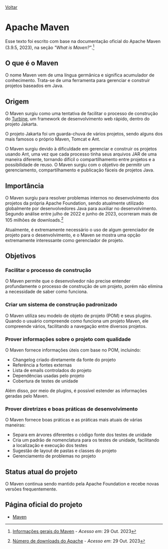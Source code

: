 [Voltar](intro.md)

# Apache Maven

Esse texto foi escrito com base na documentação oficial do Apache Maven (3.9.5, 2023), na seção *"What is Maven?"*.[^1]

## O que é o Maven

O nome Maven vem de uma língua germânica e significa acumulador de conhecimento. Trata-se de uma ferramenta para gerenciar e construir projetos baseados em Java.

## Origem

O Maven surgiu como uma tentativa de facilitar o processo de construção do [Turbine](https://turbine.apache.org/), um framework de desenvolvimento web rápido, dentro do projeto Jakarta.

O projeto Jakarta foi um guarda-chuva de vários projetos, sendo alguns dos mais famosos o próprio Maven, Tomcat e Ant.

O Maven surgiu devido à dificuldade em gerenciar e construir os projetos usando Ant, uma vez que cada processo tinha seus arquivos JAR de uma maneira diferente, tornando difícil o compartilhamento entre projetos e a possibilidade de reuso. O Maven surgiu com o objetivo de permitir um gerenciamento, compartilhamento e publicação fáceis de projetos Java.

## Importância

O Maven surgiu para resolver problemas internos no desenvolvimento dos projetos da própria Apache Foundation, sendo atualmente utilizado globalmente por desenvolvedores Java para auxiliar no desenvolvimento. Segundo análise entre julho de 2022 e junho de 2023, ocorreram mais de 105 milhões de downloads.[^2]

Atualmente, é extremamente necessário o uso de algum gerenciador de projeto para o desenvolvimento, e o Maven se mostra uma opção extremamente interessante como gerenciador de projeto.

## Objetivos

### Facilitar o processo de construção

O Maven permite que o desenvolvedor não precise entender profundamente o processo de construção de um projeto, porém não elimina a necessidade de saber como funciona.

### Criar um sistema de construção padronizado

O Maven utiliza seu modelo de objeto de projeto (POM) e seus plugins. Quando o usuário compreende como funciona um projeto Maven, ele compreende vários, facilitando a navegação entre diversos projetos.

### Prover informações sobre o projeto com qualidade

O Maven fornece informações úteis com base no POM, incluindo:

* Changelog criado diretamente da fonte do projeto
* Referência a fontes externas
* Lista de emails controlados do projeto
* Dependências usadas pelo projeto
* Cobertura de testes de unidade

Além disso, por meio de plugins, é possível estender as informações geradas pelo Maven.

### Prover diretrizes e boas práticas de desenvolvimento

O Maven fornece boas práticas e as práticas mais atuais de várias maneiras:

* Separa em árvores diferentes o código fonte dos testes de unidade
* Cria um padrão de nomenclatura para os testes de unidade, facilitando a localização e execução dos testes
* Sugestão de layout de pastas e classes do projeto
* Gerenciamento de problemas no projeto

## Status atual do projeto

O Maven continua sendo mantido pela Apache Foundation e recebe novas versões frequentemente.

## Página oficial do projeto

* [Maven](https://maven.apache.org/)

[^1]: [Informações gerais do Maven](https://maven.apache.org/what-is-maven.html) - _Acesso em_: 29 Out. 2023
[^2]: [Número de downloads do Apache](https://dev.to/khmarbaise/analysing-download-statistics-for-apache-maven-3o4o) - _Acesso em_: 29 Out. 2023
